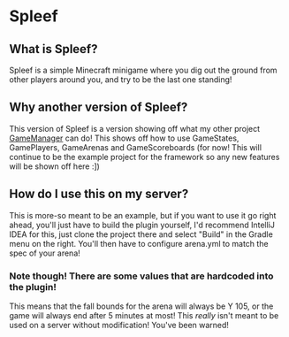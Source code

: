# Spleef

## What is Spleef?

Spleef is a simple Minecraft minigame where you dig out the ground from other players around you,
and try to be the last one standing!

## Why another version of Spleef?

This version of Spleef is a version showing off what my other project
[GameManager](https://github.com/lyndseyy/GameManager) can do! This shows off how to use GameStates,
GamePlayers, GameArenas and GameScoreboards (for now! This will continue to be the example project
for the framework so any new features will be shown off here :])

## How do I use this on my server?

This is more-so meant to be an example, but if you want to use it go right ahead, you'll just have
to build the plugin yourself, I'd recommend IntelliJ IDEA for this, just clone the project there and
select "Build" in the Gradle menu on the right. You'll then have to configure arena.yml to match the
spec of your arena!

### Note though! There are some values that are hardcoded into the plugin!

This means that the fall bounds for the arena will always be Y 105, or the game will always end
after 5 minutes at most! This *really* isn't meant to be used on a server without modification!
You've been warned!
